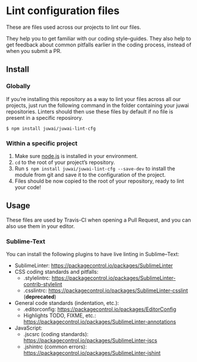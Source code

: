 # Lint configuration files

These are files used across our projects to lint our files.

They help you to get familiar with our coding style–guides. They also help to get feedback about common pitfalls earlier in the coding process, instead of when you submit a PR.

## Install

### Globally

If you’re installing this repository as a way to lint your files across all our projects, just run the following command in the folder containing your juwai repositories. Linters should then use these files by default if no file is present in a specific reposirory.

```
$ npm install juwai/juwai-lint-cfg
```

### Within a specific project

1. Make sure [node.js](https://nodejs.org/en/download/) is installed in your environment.
1. `cd` to the root of your project’s repository.
1. Run `$ npm install juwai/juwai-lint-cfg --save-dev` to install the module from
    git and save it to the configuration of the project.
1. Files should be now copied to the root of your repository, ready to lint your code!

## Usage

These files are used by Travis-CI when opening a Pull Request, and you can also use them in your editor.

### Sublime-Text

You can install the following plugins to have live linting in Sublime–Text:

- SublimeLinter: https://packagecontrol.io/packages/SublimeLinter
- CSS coding standards and pitfalls:
    - .stylelintrc: https://packagecontrol.io/packages/SublimeLinter-contrib-stylelint
    - .csslintrc: https://packagecontrol.io/packages/SublimeLinter-csslint (**deprecated**)
- General code standards (indentation, etc.):
    - .editorconfig: https://packagecontrol.io/packages/EditorConfig
    - Highlights TODO, FIXME, etc.: https://packagecontrol.io/packages/SublimeLinter-annotations
- JavaScript:
    - .jscsrc (coding standards): https://packagecontrol.io/packages/SublimeLinter-jscs
    - .jshintrc (common errors): https://packagecontrol.io/packages/SublimeLinter-jshint
